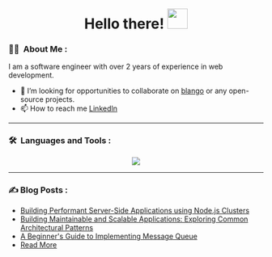 <h1 align="center">Hello there! <img src="https://media.giphy.com/media/hvRJCLFzcasrR4ia7z/giphy.gif" width="40"></h1>

### :man_technologist: &nbsp;About Me :

I am a software engineer with over 2 years of experience in web development.

<!-- - 🧑‍💻 I am currently -->
- 💞️ I’m looking for opportunities to collaborate on [blango](https://github.com/bigyanse/blango) or any open-source projects.
- 📫 How to reach me [LinkedIn](https://linkedin.com/in/bigyanse)

---

### 🛠 &nbsp;Languages and Tools :

<p align="center">
  <a href="https://bigyandahal.com">
    <img src="https://skillicons.dev/icons?i=html,css,sass,tailwind,javascript,typescript,react,redux,nodejs,express,nestjs,nextjs,php,wordpress,laravel,python,flask,django,java,mongodb,postgresql,mysql,git,linux,windows,nix,bash,powershell,go,docker,kubernetes,prometheus,grafana" />
  </a>
</p>

---

### ✍️ Blog Posts : 
- [Building Performant Server-Side Applications using Node.js Clusters](https://blog.bigyandahal.com/building-performant-server-side-applications-using-nodejs-clusters)
- [Building Maintainable and Scalable Applications: Exploring Common Architectural Patterns](https://blog.bigyandahal.com/building-maintainable-and-scalable-applications-exploring-common-architectural-patterns)
- [A Beginner's Guide to Implementing Message Queue](https://blog.bigyandahal.com/a-beginners-guide-to-implementing-message-queue)
- [Read More](https://blog.bigyandahal.com)
